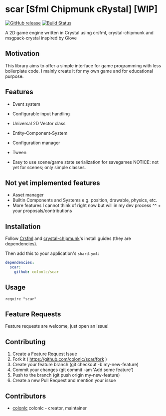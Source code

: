 # scar [Sfml Chipmunk cRystal] [WIP]

[![GitHub release](https://img.shields.io/github/release/colonlc/scar.svg)](https://github.com/colonlc/scar/releases)
[![Build Status](https://travis-ci.org/colonlc/scar.svg?branch=master)](https://travis-ci.org/colonlc/scar)

A 2D game engine written in Crystal using crsfml, crystal-chipmunk and
msgpack-crystal inspired by Glove

## Motivation

This library aims to offer a simple interface for game programming with less
boilerplate code. I mainly create it for my own game and for educational
purpose.

## Features

- Event system
- Configurable input handling
- Universal 2D Vector class
- Entity-Component-System
- Configuration manager
- Tween

- Easy to use scene/game state serialization for savegames NOTICE: not yet for scenes; only simple classes.

## Not yet implemented features

- Asset manager
- Builtin Components and Systems e.g. position, drawable, physics, etc.
- More features I cannot think of right now but will in my dev process ^^ + your proposals/contributions

## Installation

Follow [Crsfml](https://github.com/oprypin/crsfml) and
[crystal-chipmunk](https://github.com/oprypin/crystal-chipmunk)'s install guides
(they are dependencies).

Then add this to your application's `shard.yml`:

```yaml
dependencies:
  scar:
    github: colonlc/scar
```

## Usage

```crystal
require "scar"
```

## Feature Requests

Feature requests are welcome, just open an issue!

## Contributing

1. Create a Feature Request Issue
2. Fork it ( https://github.com/colonlc/scar/fork )
3. Create your feature branch (git checkout -b my-new-feature)
4. Commit your changes (git commit -am 'Add some feature')
5. Push to the branch (git push origin my-new-feature)
6. Create a new Pull Request and mention your issue

## Contributors

- [colonlc](https://github.com/colonlc) colonlc - creator, maintainer

